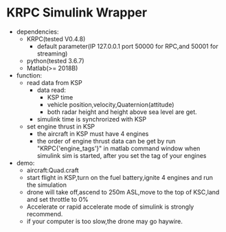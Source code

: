 # KRPC Simulink Wrapper

- dependencies:
  - KRPC(tested V0.4.8)
    - default parameter(IP 127.0.0.1 port 50000 for RPC,and 50001 for streaming)
  - python(tested 3.6.7)
  - Matlab(>= 2018B)
- function:
  - read data from KSP
    - data read:
      - KSP time
      - vehicle position,velocity,Quaternion(attitude)
      - both radar height and height above sea level are get.
    - simulink time is synchrorized with KSP
  - set engine thrust in KSP
    - the aircraft in KSP must have 4 engines
    - the order of engine thrust data can be get by run "KRPC{'engine_tags'}" in matlab command window when simulink sim is started, after you set the tag of your engines
- demo:
  - aircraft:Quad.craft
  - start flight in KSP,turn on the fuel battery,ignite 4 engines and run the simulation
  - drone will take off,ascend to 250m ASL,move to the top of KSC,land and set throttle to 0%
  - Accelerate or rapid accelerate mode of simulink is strongly recommend.
  - if your computer is too slow,the drone may go haywire.